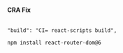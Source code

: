 #### CRA Fix

```

"build": "CI= react-scripts build",

```

```sh
npm install react-router-dom@6
```
